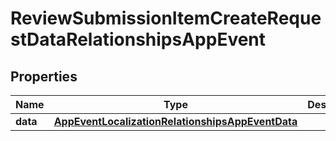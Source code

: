 

# ReviewSubmissionItemCreateRequestDataRelationshipsAppEvent


## Properties

| Name | Type | Description | Notes |
|------------ | ------------- | ------------- | -------------|
|**data** | [**AppEventLocalizationRelationshipsAppEventData**](AppEventLocalizationRelationshipsAppEventData.md) |  |  [optional] |



